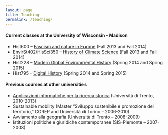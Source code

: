 ```yaml
---
layout: page
title: Teaching
permalink: /teaching/
---
```


#### Current classes at the University of Wisconsin &#8211; Madison

 - Hist600 &#8211; <a title="Fascism and Nature in Europe (UW-Madison)" href="http://www.wilkohardenberg.net/teaching/fascism-and-nature-in-europe-uw-madison/" >Fascism and nature in Europe</a> (Fall 2013 and Fall 2014)
 - EnvirSt402/HisSci350 &#8211; <a title="History of Climate Science (UW-Madison)" href="http://www.wilkohardenberg.net/teaching/history-of-climate-science-uw-madison/" >History of Climate Science</a> (Fall 2013 and Fall 2014)
 - Hist228 &#8211; <a title="Modern Global Environmental History (UW-Madison)" href="http://www.wilkohardenberg.net/teaching/mgeh/" >Modern Global Environmental History</a> (Spring 2014 and Spring 2015)
 - Hist795 &#8211; <a title="Digital History (UW-Madison)" href="http://www.wilkohardenberg.net/teaching/dhist/" >Digital History</a> (Spring 2014 and Spring 2015)

#### Previous courses at other universities

 - <a title="Applicazioni informatiche per la ricerca storica (Università di Trento)" href="http://www.wilkohardenberg.net/teaching/digital-tools/" >Applicazioni informatiche per la ricerca storica</a> (Università di Trento, 2010-2013)
 - Sustainable mobility (Master “Sviluppo sostenibile e promozione del territorio,” COREP and Università di Torino &#8211; 2006-2010)
 - Avviamento alla geografia (Università di Trento &#8211; 2008-2009)
 - Istituzioni politiche e giuridiche contemporanee (SIS-Piemonte &#8211; 2007-2008)

